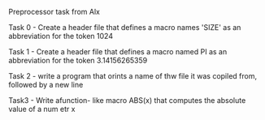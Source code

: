 Preprocessor task from Alx

Task 0 - Create a header file that defines a macro names 'SIZE' as an abbreviation for the token 1024

Task 1 - Create a header file that defines a macro named PI as an abbreviation for the token 3.14156265359

Task 2 - write a program that orints a name of thw file it was copiled from, followed by a new line

Task3 - Write afunction- like macro ABS(x) that computes the absolute value of a num etr x

